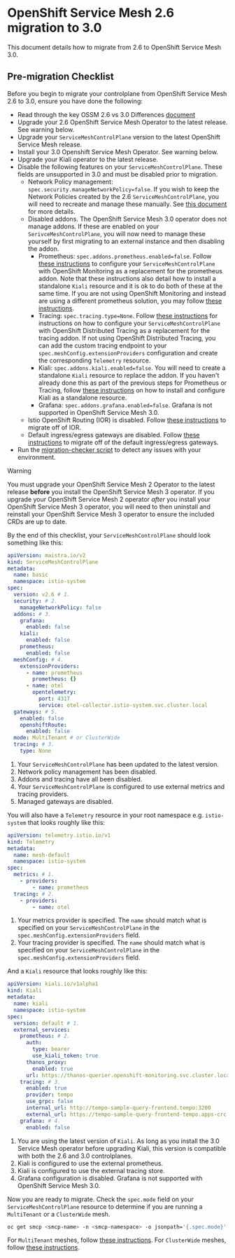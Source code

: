 # OpenShift Service Mesh 2.6 migration to 3.0

This document details how to migrate from 2.6 to OpenShift Service Mesh 3.0.

## Pre-migration Checklist

Before you begin to migrate your controlplane from OpenShift Service Mesh 2.6 to 3.0, ensure you have done the following:

- Read through the key OSSM 2.6 vs 3.0 Differences [document](./../ossm2-vs-ossm3.md) 
- Upgrade your 2.6 OpenShift Service Mesh Operator to the latest release. See warning below.
- Upgrade your `ServiceMeshControlPlane` version to the latest OpenShift Service Mesh release.
- Install your 3.0 Openshift Service Mesh Operator. See warning below.
- Upgrade your Kiali operator to the latest release.
- Disable the following features on your `ServiceMeshControlPlane`. These fields are unsupported in 3.0 and must be disabled prior to migration.
  - Network Policy management: `spec.security.manageNetworkPolicy=false`. If you wish to keep the Network Policies created by the 2.6 `ServiceMeshControlPlane`, you will need to recreate and manage these manually. See [this document](network-policies.md) for more details.
  - Disabled addons. The OpenShift Service Mesh 3.0 operator does not manage addons. If these are enabled on your `SerivceMeshControlPlane`, you will now need to manage these yourself by first migrating to an external instance and then disabling the addon.
    - Prometheus: `spec.addons.prometheus.enabled=false`. Follow [these instructions](https://docs.redhat.com/en/documentation/openshift_container_platform/4.17/html/service_mesh/service-mesh-2-x#ossm-integrating-with-user-workload-monitoring_observability) to configure your `ServiceMeshControlPlane` with OpenShift Monitoring as a replacement for the prometheus addon. Note that these instructions also detail how to install a standalone `Kiali` resource and it is ok to do both of these at the same time. If you are not using OpenShift Monitoring and instead are using a different prometheus solution, you may follow [these instructions](https://docs.redhat.com/en/documentation/red_hat_openshift_service_on_aws/4/html/service_mesh/service-mesh-2-x#integration-with-external-prometheus-installation).
    - Tracing: `spec.tracing.type=None`. Follow [these instructions](https://docs.redhat.com/en/documentation/openshift_container_platform/4.17/html/service_mesh/service-mesh-2-x#ossm-configuring-distr-tracing-tempo_observability) for instructions on how to configure your `ServiceMeshControlPlane` with OpenShift Distributed Tracing as a replacement for the tracing addon. If not using OpenShift Distributed Tracing, you can add the custom tracing endpoint to your `spec.meshConfig.extensionProviders` configuration and create the corresponding `Telemetry` resource.
    - Kiali: `spec.addons.kiali.enabled=false`. You will need to create a standalone `Kiali` resource to replace the addon. If you haven't already done this as part of the previous steps for Prometheus or Tracing, follow [these instructions](https://docs.redhat.com/en/documentation/red_hat_openshift_service_mesh/3.0.0tp1/html/observability/kiali-operator-provided-by-red-hat#ossm-install-kiali-operator_ossm-kiali-assembly) on how to install and configure Kiali as a standalone resource.
    - Grafana: `spec.addons.grafana.enabled=false`. Grafana is not supported in OpenShift Service Mesh 3.0.
  - Istio OpenShift Routing (IOR) is disabled. Follow [these instructions](https://docs.redhat.com/en/documentation/openshift_container_platform/4.17/html/service_mesh/service-mesh-2-x#ossm-route-migration) to migrate off of IOR.
  - Default ingress/egress gateways are disabled. Follow [these instructions](https://docs.redhat.com/en/documentation/openshift_container_platform/4.17/html/service_mesh/service-mesh-2-x#ossm-gateway-migration) to migrate off of the default ingress/egress gateways.
- Run the [migration-checker script](migration-checker.sh) to detect any issues with your environment.

> [!WARNING]
> You must upgrade your OpenShift Service Mesh 2 Operator to the latest release **before** you install the OpenShift Service Mesh 3 operator. If you upgrade your OpenShift Service Mesh 2 operator _after_ you install your OpenShift Service Mesh 3 operator, you will need to then uninstall and reinstall your OpenShift Service Mesh 3 operator to ensure the included CRDs are up to date.

By the end of this checklist, your `ServiceMeshControlPlane` should look something like this:

```yaml
apiVersion: maistra.io/v2
kind: ServiceMeshControlPlane
metadata:
  name: basic
  namespace: istio-system
spec:
  version: v2.6 # 1.
  security: # 2.
    manageNetworkPolicy: false
  addons: # 3.
    grafana:
      enabled: false
    kiali:
      enabled: false
    prometheus:
      enabled: false
  meshConfig: # 4.
    extensionProviders:
      - name: prometheus
        prometheus: {}
      - name: otel
        opentelemetry:
          port: 4317
          service: otel-collector.istio-system.svc.cluster.local
  gateways: # 5.
    enabled: false
    openshiftRoute:
      enabled: false
  mode: MultiTenant # or ClusterWide
  tracing: # 3.
    type: None
```

1. Your `ServiceMeshControlPlane` has been updated to the latest version.
2. Network policy management has been disabled.
3. Addons and tracing have all been disabled.
4. Your `ServiceMeshControlPlane` is configured to use external metrics and tracing providers.
5. Managed gateways are disabled.

You will also have a `Telemetry` resource in your root namespace e.g. `istio-system` that looks roughly like this:

```yaml
apiVersion: telemetry.istio.io/v1
kind: Telemetry
metadata:
  name: mesh-default
  namespace: istio-system
spec:
  metrics: # 1.
    - providers:
        - name: prometheus
  tracing: # 2.
    - providers:
        - name: otel
```

1. Your metrics provider is specified. The `name` should match what is specified on your `ServiceMeshControlPlane` in the `spec.meshConfig.extensionProviders` field.
2. Your tracing provider is specified. The `name` should match what is specified on your `ServiceMeshControlPlane` in the `spec.meshConfig.extensionProviders` field.

And a `Kiali` resource that looks roughly like this:

```yaml
apiVersion: kiali.io/v1alpha1
kind: Kiali
metadata:
  name: kiali
  namespace: istio-system
spec:
  version: default # 1.
  external_services:
    prometheus: # 2.
      auth:
        type: bearer
        use_kiali_token: true
      thanos_proxy:
        enabled: true
      url: https://thanos-querier.openshift-monitoring.svc.cluster.local:9091
    tracing: # 3.
      enabled: true
      provider: tempo
      use_grpc: false
      internal_url: http://tempo-sample-query-frontend.tempo:3200
      external_url: https://tempo-sample-query-frontend-tempo.apps-crc.testing
    grafana: # 4.
      enabled: false
```

1. You are using the latest version of `Kiali`. As long as you install the 3.0 Service Mesh operator before upgrading Kiali, this version is compatible with both the 2.6 and 3.0 controlplanes.
2. Kiali is configured to use the external prometheus.
3. Kiali is configured to use the external tracing store.
4. Grafana configuration is disabled. Grafana is not supported with OpenShift Service Mesh 3.0.

Now you are ready to migrate. Check the `spec.mode` field on your `ServiceMeshControlPlane` resource to determine if you are running a `MultiTenant` or a `ClusterWide` mesh.

```sh
oc get smcp <smcp-name> -n <smcp-namespace> -o jsonpath='{.spec.mode}'
```

For `MultiTenant` meshes, follow [these instructions](./multi-tenancy/README.md). For `ClusterWide` meshes, follow [these instructions](#TODO).
